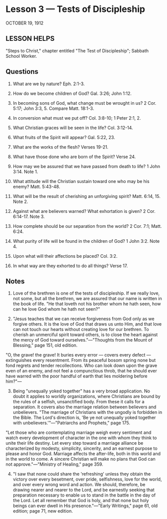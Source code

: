 # Lesson 3 — Tests of Discipleship
OCTOBER 19, 1912

## LESSON HELPS
"Steps to Christ," chapter entitled "The Test of Discipleship"; Sabbath School Worker.

## Questions

1. What are we by nature? Eph. 2:1-3.

2. How do we become children of God? Gal. 3:26; John 1:12.

3. In becoming sons of God, what change must be wrought in us? 2 Cor. 5:17; John 3:3, 5. Compare Matt. 18:1-3.

4. In conversion what must we put off? Col. 3:8-10; 1 Peter 2:1, 2.

5. What Christian graces will be seen in the life? Col. 3:12-14.

6. What fruits of the Spirit will appear? Gal. 5:22, 23.

7. What are the works of the flesh? Verses 19-21.

8. What have those done who are born of the Spirit? Verse 24.

9. How may we be assured that we have passed from death to life? 1 John 3:14. Note 1.

10. What attitude will the Christian sustain toward one who may be his enemy? Matt. 5:43-48.

11. What will be the result of cherishing an unforgiving spirit? Matt. 6:14, 15. Note 2.

12. Against what are believers warned? What exhortation is given? 2 Cor. 6:14-17. Note 3.

13. How complete should be our separation from the world? 2 Cor. 7:1; Matt. 6:24.

14. What purity of life will be found in the children of God? 1 John 3:2. Note 4.

15. Upon what will their affections be placed? Col. 3:2.

16. In what way are they exhorted to do all things? Verse 17.

## Notes

1. Love of the brethren is one of the tests of discipleship. If we really love, not some, but all the brethren, we are assured that our name is written in the book of life. "He that loveth not his brother whom he hath seen, how can he love God whom he hath not seen?"

2. "Jesus teaches that we can receive forgiveness from God only as we forgive others. It is the love of God that draws us unto Him, and that love can not touch our hearts without creating love for our brethren. To cherish an unmerciful spirit toward others, is to close the heart against the mercy of God toward ourselves."—"Thoughts from the Mount of Blessing," page 151, old edition.

"O, the grave! the grave! It buries every error — covers every defect — extinguishes every resentment. From its peaceful bosom spring none but fond regrets and tender recollections. Who can look down upon the grave even of an enemy, and not feel a compunctious throb, that he should ever have warred with the poor handful of earth that lies moldering before him?"—

3. Being "unequally yoked together" has a very broad application. No doubt it applies to worldly organizations, where Christians are bound by the rules of a selfish, unsanctified body. From these it calls for a separation. It covers also the marriage relation between believers and unbelievers. "The marriage of Christians with the ungodly is forbidden in the Bible. The Lord's direction is, 'Be ye not unequally yoked together with unbelievers.'"—"Patriarchs and Prophets," page 175.

"Let those who are contemplating marriage weigh every sentiment and watch every development of character in the one with whom they think to unite their life destiny. Let every step toward a marriage alliance be characterized by modesty, simplicity, sincerity, and an earnest purpose to please and honor God. Marriage affects the after-life, both in this world and in the world to come. A sincere Christian will make no plans that God can not approve."—"Ministry of Healing," page 359.

4. "I saw that none could share the 'refreshing' unless they obtain the victory over every besetment, over pride, selfishness, love for the world, and over every wrong word and action. We should, therefore, be drawing nearer and nearer to the Lord, and be earnestly seeking that preparation necessary to enable us to stand in the battle in the day of the Lord. Let all remember that God is holy, and that none but holy beings can ever dwell in His presence."—"Early Writings," page 61, old edition; page 71, new edition.